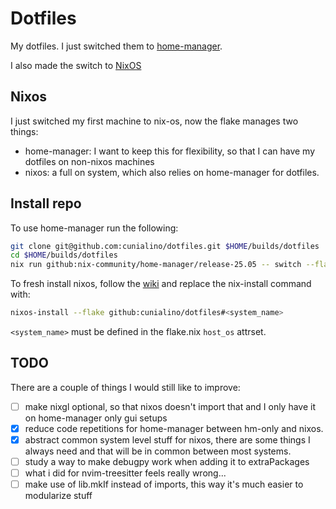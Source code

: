 # Dotfiles

My dotfiles. I just switched them to [home-manager](https://nix-community.github.io/home-manager/).

I also made the switch to [NixOS](https://nixos.org)

## Nixos 

I just switched my first machine to nix-os, now the flake manages two things:

- home-manager: I want to keep this for flexibility, so that I can have my dotfiles on non-nixos machines
- nixos: a full on system, which also relies on home-manager for dotfiles.

## Install repo 

To use home-manager run the following:

```bash
git clone git@github.com:cunialino/dotfiles.git $HOME/builds/dotfiles
cd $HOME/builds/dotfiles
nix run github:nix-community/home-manager/release-25.05 -- switch --flake .#gem
```

To fresh install nixos, follow the [wiki](https://nixos.wiki/wiki/NixOS_Installation_Guide) 
and replace the nix-install command with:

```bash
nixos-install --flake github:cunialino/dotfiles#<system_name>
```

`<system_name>` must be defined in the flake.nix `host_os` attrset.

## TODO 

There are a couple of things I would still like to improve:

- [ ] make nixgl optional, so that nixos doesn't import that and I only have it on home-manager only gui setups
- [x] reduce code repetitions for home-manager between hm-only and nixos.
- [x] abstract common system level stuff for nixos, there are some things I always need and that will be in common between most systems.
- [ ] study a way to make debugpy work when adding it to extraPackages
- [ ] what i did for nvim-treesitter feels really wrong...
- [ ] make use of lib.mkIf instead of imports, this way it's much easier to modularize stuff
